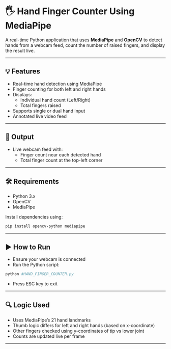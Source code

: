 # 🖐️ Hand Finger Counter Using MediaPipe

A real-time Python application that uses **MediaPipe** and **OpenCV** to detect hands from a webcam feed, count the number of raised fingers, and display the result live.

---

## 💡 Features

- Real-time hand detection using MediaPipe  
- Finger counting for both left and right hands  
- Displays:
  - Individual hand count (Left/Right)
  - Total fingers raised  
- Supports single or dual hand input  
- Annotated live video feed  

---

## 📂 Output

- Live webcam feed with:
  - Finger count near each detected hand
  - Total finger count at the top-left corner  

---

## 🛠️ Requirements

- Python 3.x  
- OpenCV  
- MediaPipe  

Install dependencies using:

```bash
pip install opencv-python mediapipe
```

---

## ▶️ How to Run

- Ensure your webcam is connected
- Run the Python script:
```bash
python #HAND_FINGER_COUNTER.py
```
- Press ESC key to exit

---

## 🔍 Logic Used

- Uses MediaPipe’s 21 hand landmarks
- Thumb logic differs for left and right hands (based on x-coordinate)
- Other fingers checked using y-coordinates of tip vs lower joint
- Counts are updated live per frame

---
